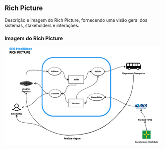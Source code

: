 
## Rich Picture

Descrição e imagem do Rich Picture, fornecendo uma visão geral dos sistemas, stakeholders e interações.

### Imagem do Rich Picture

![Rich Picture](img/richPicture.png)